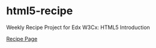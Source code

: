 # html5-recipe
Weekly Recipe Project for Edx W3Cx: HTML5 Introduction

[Recipe Page](https://webtestingrun15.github.io/html5-recipe/)
